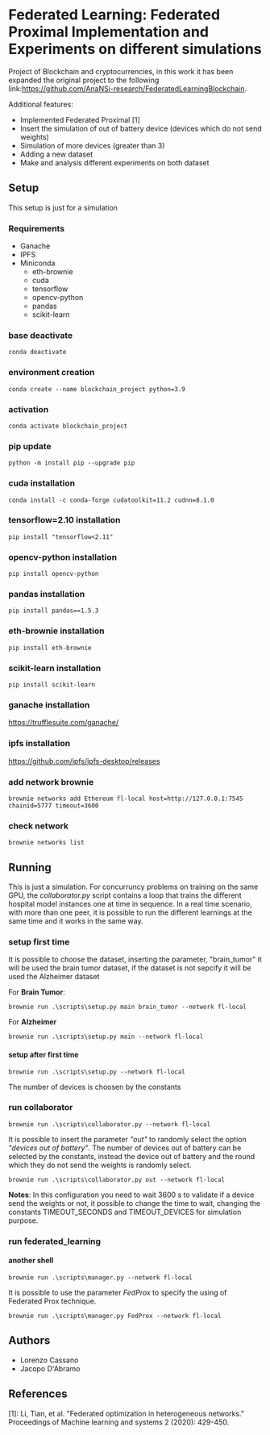 # Federated Learning: Federated Proximal Implementation and Experiments on different simulations
Project of Blockchain and cryptocurrencies, in this work it has been expanded the original project to the following link:https://github.com/AnaNSi-research/FederatedLearningBlockchain.

Additional features:
<ul>
<li>Implemented Federated Proximal [1]</li>
<li>Insert the simulation of out of battery device (devices which do not send weights)</li>
<li>Simulation of more devices (greater than 3)</li>
<li>Adding a new dataset</li>
<li>Make and analysis different experiments on both dataset</li>
</ul>

## Setup
This setup is just for a simulation
### Requirements
* Ganache
* IPFS
* Miniconda
  * eth-brownie
  * cuda
  * tensorflow
  * opencv-python
  * pandas
  * scikit-learn

### base deactivate
`conda deactivate`

### environment creation
`conda create --name blockchain_project python=3.9`

### activation
`conda activate blockchain_project`

### pip update
`python -m install pip --upgrade pip`

### cuda installation
`conda install -c conda-forge cudatoolkit=11.2 cudnn=8.1.0`

### tensorflow=2.10 installation
`pip install "tensorflow<2.11"`

### opencv-python installation
`pip install opencv-python`

### pandas installation
`pip install pandas==1.5.3`

### eth-brownie installation
`pip install eth-brownie`

### scikit-learn installation
`pip install scikit-learn`

### ganache installation
https://trufflesuite.com/ganache/

### ipfs installation
https://github.com/ipfs/ipfs-desktop/releases

### add network brownie
`brownie networks add Ethereum fl-local host=http://127.0.0.1:7545 chainid=5777 timeout=3600`

### check network
`brownie networks list`

## Running
This is just a simulation. For concurruncy problems on training on the same GPU, the _collaborator.py_ script contains a loop that trains the
different hospital model instances one at time in sequence. In a real time scenario, with more than one peer, it is possible to run 
the different learnings at the same time and it works in the same way.

### setup first time
It is possible to choose the dataset, inserting the parameter, "brain_tumor" it will be used the brain tumor dataset, if the dataset is not sepcify it will be used the Alzheimer dataset

For **Brain Tumor**:

`brownie run .\scripts\setup.py main brain_tumor --network fl-local` 

For **Alzheimer**

`brownie run .\scripts\setup.py main --network fl-local` 

#### setup after first time
`brownie run .\scripts\setup.py --network fl-local`

The number of devices is choosen by the constants

### run collaborator
`brownie run .\scripts\collaborator.py --network fl-local`

It is possible to insert the parameter _"out"_ to randomly select the option _"devices out of battery"_.
The number of devices out of battery can be selected by the constants, instead the device out of battery and the round which they do not send the weights is randomly select.

`brownie run .\scripts\collaborator.py out --network fl-local`

**Notes**: In this configuration you need to wait 3600 s to validate if a device send the weights or not, it possible to change the time to wait, changing the constants TIMEOUT_SECONDS and TIMEOUT_DEVICES for simulation purpose.

### run federated_learning
#### another shell
`brownie run .\scripts\manager.py --network fl-local`

It is possible to use the parameter _FedProx_ to specify the using of Federated Prox technique.

`brownie run .\scripts\manager.py FedProx --network fl-local`

## Authors
<ul>
<li>Lorenzo Cassano</li>
<li>Jacopo D'Abramo</li>
</ul>

## References
[1]: Li, Tian, et al. "Federated optimization in heterogeneous networks." Proceedings of Machine learning and systems 2 (2020): 429-450.